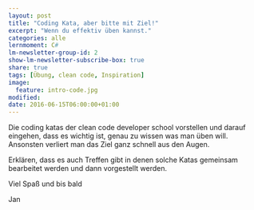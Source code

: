 ```yaml
---
layout: post
title: "Coding Kata, aber bitte mit Ziel!"
excerpt: "Wenn du effektiv üben kannst."
categories: alle
lernmoment: C#
lm-newsletter-group-id: 2
show-lm-newsletter-subscribe-box: true
share: true
tags: [Übung, clean code, Inspiration]
image:
  feature: intro-code.jpg
modified:
date: 2016-06-15T06:00:00+01:00
---
```


Die coding katas der clean code developer school vorstellen und darauf eingehen, dass es wichtig ist, genau zu wissen was man üben will. Ansonsten verliert man das Ziel ganz schnell aus den Augen.

Erklären, dass es auch Treffen gibt in denen solche Katas gemeinsam bearbeitet werden und dann vorgestellt werden.


Viel Spaß und bis bald

Jan
